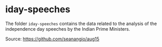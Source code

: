 # iday-speeches

The folder `iday-speeches` contains the data related to the analysis of the independence day speeches by the Indian Prime Ministers.

Source: <https://github.com/seanangio/aug15>
